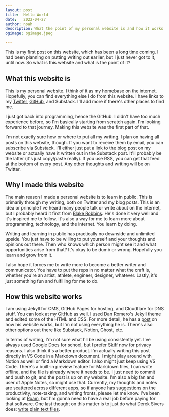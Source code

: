 ```yaml
---
layout: post
title:	Hello World
date:	2022-04-27
author:	noah
description: What the point of my personal website is and how it works.
ogimage: ogimage.jpeg

---
```


This is my first post on this website, which has been a long time coming. I had been planning on putting writing out earlier, but I just never got to it, until now. So what is this website and what is the point of it?

## What this website is

This is my personal website. I think of it as my homebase on the internet. Hopefully, you can find everything else I do from this website. I have links to my [Twitter](https://twitter.com/eacxns), [GitHub](https://github.com/eacxyz), and Substack. I'll add more if there's other places to find me.

I just got back into programming, hence the GitHub. I didn't have too much experience before, so I'm basically starting from scratch again. I'm looking forward to that journey. Making this website was the first part of that.

I'm not exactly sure how or where to put all my writing. I plan on having all posts on this website, though. If you want to receive them by email, you can subscribe via Substack. I'll either just put a link to the blog post on my website or actually have it written out in the Substack post. It'll probably be the latter (it's just copy/paste really). If you use RSS, you can get that feed at the bottom of every post. Any other thoughts and writing will be on Twitter.

## Why I made this website

The main reason I made a personal website is to learn in public. This is primarily through my writing, both on Twitter and my blog posts. This is an idea or principle I've heard many people talk or write about on the internet, but I probably heard it first from [Blake Robbins](https://twitter.com/blakeir). He's done it very well and it's inspired me to follow. It's also a way for me to learn more about programming, technology, and the internet. You learn by doing.

Writing and learning in public has practically no downside and unlimited upside. You just have to be willing to put yourself and your thoughts and opinions out there. Then who knows which person might see it and what opportunities arise from that? It's okay to be dumb or wrong. Hopefully you learn and grow from it.

I also hope it forces me to write more to become a better writer and communicator. You have to put the reps in no matter what the craft is, whether you're an artist, athlete, engineer, designer, whatever. Lastly, it's just something fun and fulfilling for me to do.

## How this website works

I am using Jekyll for CMS, GitHub Pages for hosting, and Cloudflare for DNS stuff. You can look at my GitHub as well. I used Dan Romero's Jekyll theme and edited some of the HTML and CSS. For more detail, he has a [post](https://danromero.org/how-this-website-works.html) on how his website works, but I'm not using everything he is. There's also other options out there like Substack, Notion, Ghost, etc.

In terms of writing, I'm not sure what I'll be using consistently yet. I've always used Google Docs for school, but I prefer [Skiff](https://skiff.org/) now for privacy reasons. I also think it's a better product. I'm actually writing this post directly in VS Code in a Markdown document. I might play around with Notion as well or find a Markdown editor. I also might just keep using VS Code. There's a built-in preview feature for Markdown files, I can write offline, and the file is already where it needs to be. I just need to commit and push to git, and the post is up on my website. I'm also a big fan and user of Apple Notes, so might use that. Currently, my thoughts and notes are scattered across different apps, so if anyone has suggestions on the productivity, note-taking, and writing fronts, please let me know. I've been looking at [Roam](https://roamresearch.com/), but I'm gonna need to have a real job before paying for that software. One last thought on this matter is to just do what Derek Sivers does: [write plain text files](https://sive.rs/plaintext).